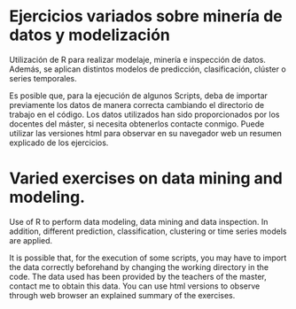 # Ejercicios variados sobre minería de datos y modelización

Utilización de R para realizar modelaje, minería e inspección de datos. Además, se aplican distintos modelos de predicción, clasificación, clúster o series temporales.

Es posible que, para la ejecución de algunos Scripts, deba de importar previamente los datos de manera correcta cambiando el directorio de trabajo en el código. Los datos utilizados han sido proporcionados por los docentes del máster, si necesita obtenerlos contacte conmigo. Puede utilizar las versiones html para observar en su navegador web un resumen explicado de los ejercicios.

# Varied exercises on data mining and modeling.

Use of R to perform data modeling, data mining and data inspection. In addition, different prediction, classification, clustering or time series models are applied.

It is possible that, for the execution of some scripts, you may have to import the data correctly beforehand by changing the working directory in the code. The data used has been provided by the teachers of the master, contact me to obtain this data. You can use html versions to observe through web browser an explained summary of the exercises.



